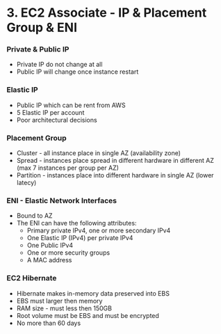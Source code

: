 # 3. EC2 Associate - IP & Placement Group & ENI

### Private & Public IP

- Private IP do not change at all
- Public IP will change once instance restart

### Elastic IP

- Public IP which can be rent from AWS
- 5 Elastic IP per account
- Poor architectural decisions

### Placement Group

- Cluster - all instance place in single AZ (availability zone)
- Spread - instances place spread in different hardware in different AZ (max 7 instances per group per AZ)
- Partition - instances place into different hardware in single AZ (lower latecy)

### ENI - Elastic Network Interfaces

- Bound to AZ
- The ENI can have the following attributes:
    - Primary private IPv4, one or more secondary IPv4
    - One Elastic IP (IPv4) per private IPv4
    - One Public IPv4
    - One or more security groups
    - A MAC address

### EC2 Hibernate

- Hibernate makes in-memory data preserved into EBS
- EBS must larger then memory
- RAM size - must less then 150GB
- Root volume must be EBS and must be encrypted
- No more than 60 days
